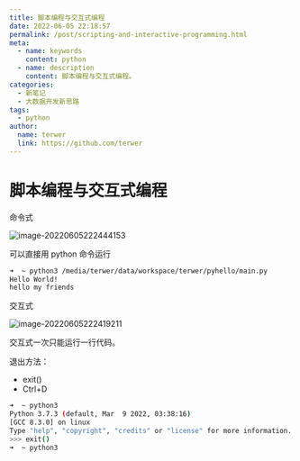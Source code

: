 ```yaml
---
title: 脚本编程与交互式编程
date: 2022-06-05 22:18:57
permalink: /post/scripting-and-interactive-programming.html
meta:
  - name: keywords
    content: python
  - name: description
    content: 脚本编程与交互式编程。
categories:
  - 新笔记
  - 大数据开发新思路
tags:
  - python
author: 
  name: terwer
  link: https://github.com/terwer
---
```


# 脚本编程与交互式编程

命令式

![image-20220605222444153](https://img1.terwer.space/20220605222444.png)

可以直接用 python 命令运行

```bash
➜  ~ python3 /media/terwer/data/workspace/terwer/pyhello/main.py
Hello World!
hello my friends
```

交互式

![image-20220605222419211](https://img1.terwer.space/20220605222419.png)

交互式一次只能运行一行代码。

退出方法：

- exit()
- Ctrl+D

```bash
➜  ~ python3                                                    
Python 3.7.3 (default, Mar  9 2022, 03:38:16) 
[GCC 8.3.0] on linux
Type "help", "copyright", "credits" or "license" for more information.
>>> exit()
➜  ~ python3
```

